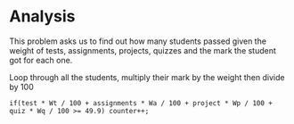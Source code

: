 # Analysis
This problem asks us to find out how many students passed given the weight of tests, assignments, projects, quizzes and the mark the
student got for each one. 

Loop through all the students, multiply their mark by the weight then divide by 100
``` 
if(test * Wt / 100 + assignments * Wa / 100 + project * Wp / 100 + quiz * Wq / 100 >= 49.9) counter++; 
```

